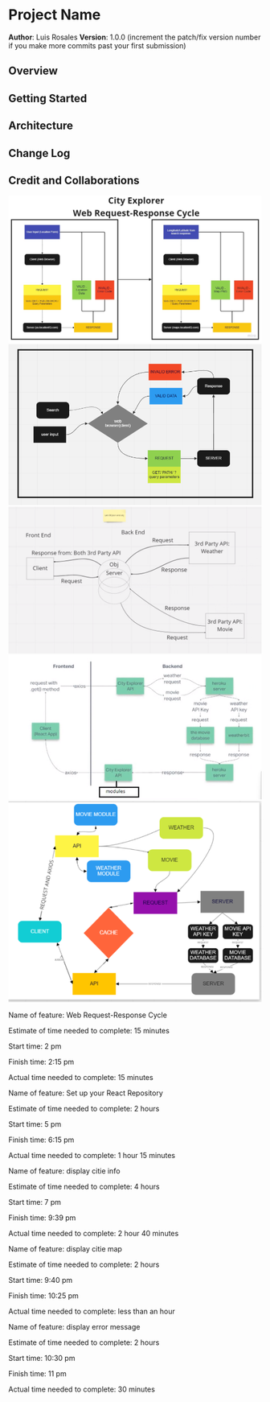 # Project Name

**Author**: Luis Rosales
**Version**: 1.0.0 (increment the patch/fix version number if you make more commits past your first submission)

## Overview
<!-- Provide a high level overview of what this application is and why you are building it, beyond the fact that it's an assignment for this class. (i.e. What's your problem domain?) -->

## Getting Started
<!-- What are the steps that a user must take in order to build this app on their own machine and get it running? -->

## Architecture
<!-- Provide a detailed description of the application design. What technologies (languages, libraries, etc) you're using, and any other relevant design information. -->

## Change Log
<!-- Use this area to document the iterative changes made to your application as each feature is successfully implemented. Use time stamps. Here's an example:

01-01-2001 4:59pm - Application now has a fully-functional express server, with a GET route for the location resource. -->

## Credit and Collaborations
<!-- Give credit (and a link) to other people or resources that helped you build this application. -->

![WRRC](./src/img/My%20First%20Board%20(2).jpg)
![WRRC BACK-END](./src/img/Screenshot%20WRRC%20Back-end.png)
![WRRC WITH API](./src/img/Screenshot%20WWRC%20with%20api.png)
![WRRC FOR LAB09](./src/img/Screenshot%20WWRC%20lab09.png)
![WRRC FOR LAB10](./src/img/Screenshot%20LAB10%20WRRC.png)

Name of feature: Web Request-Response Cycle

Estimate of time needed to complete: 15 minutes

Start time: 2 pm 

Finish time: 2:15 pm

Actual time needed to complete: 15 minutes

<!-- next -->
Name of feature: Set up your React Repository

Estimate of time needed to complete: 2 hours

Start time: 5 pm

Finish time: 6:15 pm

Actual time needed to complete: 1 hour 15 minutes

<!-- next -->

Name of feature: display citie info

Estimate of time needed to complete: 4 hours

Start time: 7 pm

Finish time: 9:39 pm

Actual time needed to complete: 2 hour 40 minutes

<!-- next -->

Name of feature: display citie map

Estimate of time needed to complete: 2 hours

Start time: 9:40 pm

Finish time: 10:25 pm

Actual time needed to complete: less than an hour

<!-- next -->

Name of feature: display error message

Estimate of time needed to complete: 2 hours

Start time: 10:30 pm

Finish time: 11 pm

Actual time needed to complete: 30 minutes

